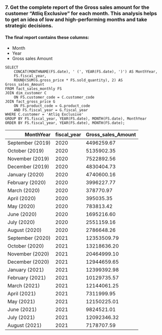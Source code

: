 ### 7. Get the complete report of the Gross sales amount for the customer “Atliq Exclusive” for each month. This analysis helps to get an idea of low and high-performing months and take strategic decisions.
#### The final report contains these columns: 
- Month
- Year
- Gross sales Amount

```
SELECT 
    CONCAT(MONTHNAME(FS.date), ' (', YEAR(FS.date), ')') AS MonthYear,
    FS.fiscal_year,
    ROUND(SUM(G.gross_price * FS.sold_quantity), 2) AS Gross_sales_Amount
FROM fact_sales_monthly FS
JOIN dim_customer C 
    ON FS.customer_code = C.customer_code
JOIN fact_gross_price G 
    ON FS.product_code = G.product_code 
    AND FS.fiscal_year = G.fiscal_year
WHERE C.customer = 'Atliq Exclusive'
GROUP BY FS.fiscal_year, YEAR(FS.date), MONTH(FS.date), MonthYear
ORDER BY FS.fiscal_year, YEAR(FS.date), MONTH(FS.date);
```

<table>
  <thead>
    <tr style="text-align: right;">
      <th>MonthYear</th>
      <th>fiscal_year</th>
      <th>Gross_sales_Amount</th>
    </tr>
  </thead>
  <tbody>
    <tr>
      <td>September (2019)</td>
      <td>2020</td>
      <td>4496259.67</td>
    </tr>
    <tr>
      <td>October (2019)</td>
      <td>2020</td>
      <td>5135902.35</td>
    </tr>
    <tr>
      <td>November (2019)</td>
      <td>2020</td>
      <td>7522892.56</td>
    </tr>
    <tr>
      <td>December (2019)</td>
      <td>2020</td>
      <td>4830404.73</td>
    </tr>
    <tr>
      <td>January (2020)</td>
      <td>2020</td>
      <td>4740600.16</td>
    </tr>
    <tr>
      <td>February (2020)</td>
      <td>2020</td>
      <td>3996227.77</td>
    </tr>
    <tr>
      <td>March (2020)</td>
      <td>2020</td>
      <td>378770.97</td>
    </tr>
    <tr>
      <td>April (2020)</td>
      <td>2020</td>
      <td>395035.35</td>
    </tr>
    <tr>
      <td>May (2020)</td>
      <td>2020</td>
      <td>783813.42</td>
    </tr>
    <tr>
      <td>June (2020)</td>
      <td>2020</td>
      <td>1695216.60</td>
    </tr>
    <tr>
      <td>July (2020)</td>
      <td>2020</td>
      <td>2551159.16</td>
    </tr>
    <tr>
      <td>August (2020)</td>
      <td>2020</td>
      <td>2786648.26</td>
    </tr>
    <tr>
      <td>September (2020)</td>
      <td>2021</td>
      <td>12353509.79</td>
    </tr>
    <tr>
      <td>October (2020)</td>
      <td>2021</td>
      <td>13218636.20</td>
    </tr>
    <tr>
      <td>November (2020)</td>
      <td>2021</td>
      <td>20464999.10</td>
    </tr>
    <tr>
      <td>December (2020)</td>
      <td>2021</td>
      <td>12944659.65</td>
    </tr>
    <tr>
      <td>January (2021)</td>
      <td>2021</td>
      <td>12399392.98</td>
    </tr>
    <tr>
      <td>February (2021)</td>
      <td>2021</td>
      <td>10129735.57</td>
    </tr>
    <tr>
      <td>March (2021)</td>
      <td>2021</td>
      <td>12144061.25</td>
    </tr>
    <tr>
      <td>April (2021)</td>
      <td>2021</td>
      <td>7311999.95</td>
    </tr>
    <tr>
      <td>May (2021)</td>
      <td>2021</td>
      <td>12150225.01</td>
    </tr>
    <tr>
      <td>June (2021)</td>
      <td>2021</td>
      <td>9824521.01</td>
    </tr>
    <tr>
      <td>July (2021)</td>
      <td>2021</td>
      <td>12092346.32</td>
    </tr>
    <tr>
      <td>August (2021)</td>
      <td>2021</td>
      <td>7178707.59</td>
    </tr>
  </tbody>
</table>
